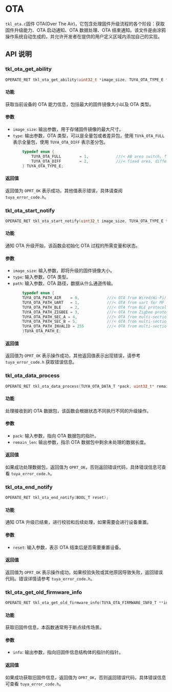 # OTA

`tkl_ota.c`固件 OTA(Over The Air)，它包含处理固件升级流程的各个阶段：获取固件升级能力、OTA 启动通知、OTA 数据处理、OTA 结束通知。该文件是由涂鸦操作系统自动生成的，并允许开发者在提供的用户定义区域内添加自己的实现。

## API 说明

### tkl_ota_get_ability

```c
OPERATE_RET tkl_ota_get_ability(uint32_t *image_size, TUYA_OTA_TYPE_E *type);
```

#### 功能

获取当前设备的 OTA 能力信息，包括最大的固件镜像大小以及 OTA 类型。

#### 参数

- `image_size`: 输出参数，用于存储固件镜像的最大尺寸。
- `type`: 输出参数，OTA 类型，可以是全量包或者差异包，使用 `TUYA_OTA_FULL` 表示全量包，使用 `TUYA_OTA_DIFF` 表示差分包。
  ```c
      typedef enum {
          TUYA_OTA_FULL        = 1,            ///< AB area switch, full package upgrade
          TUYA_OTA_DIFF        = 2,            ///< fixed area, difference package upgrade
      } TUYA_OTA_TYPE_E;
  ```

#### 返回值

返回值为 `OPRT_OK` 表示成功，其他值表示错误，具体请查阅 `tuya_error_code.h`。

### tkl_ota_start_notify

```c
OPERATE_RET tkl_ota_start_notify(uint32_t image_size, TUYA_OTA_TYPE_E type, TUYA_OTA_PATH_E path);
```

#### 功能

通知 OTA 升级开始，该函数会初始化 OTA 过程的所需变量和状态。

#### 参数

- `image_size`: 输入参数，即将升级的固件镜像大小。
- `type`: 输入参数，OTA 类型。
- `path`: 输入参数，OTA 路径，数据从什么通道传输。
  ```c
      typedef enum {
      TUYA_OTA_PATH_AIR    = 0,            ///< OTA from Wired/Wi-Fi/Cellular/NBIoT
      TUYA_OTA_PATH_UART   = 1,            ///< OTA from uart for MF
      TUYA_OTA_PATH_BLE    = 2,            ///< OTA from BLE protocol for subdev
      TUYA_OTA_PATH_ZIGBEE = 3,            ///< OTA from Zigbee protocol for subdev
      TUYA_OTA_PATH_SEC_A = 4,             ///< OTA from multi-section A
      TUYA_OTA_PATH_SEC_B = 5,             ///< OTA from multi-section B
      TUYA_OTA_PATH_INVALID = 255          ///< OTA from multi-section invalid
      }TUYA_OTA_PATH_E;
  ```

#### 返回值

返回值为 `OPRT_OK` 表示操作成功，其他返回值表示出现错误，请参考 `tuya_error_code.h` 获取错误信息。

### tkl_ota_data_process

```c
OPERATE_RET tkl_ota_data_process(TUYA_OTA_DATA_T *pack, uint32_t* remain_len);
```

#### 功能

处理接收到的 OTA 数据包，该函数会根据状态不同执行不同的升级操作。

#### 参数

- `pack`: 输入参数，指向 OTA 数据包的指针。
- `remain_len`: 输出参数，指示 OTA 数据包中剩余未处理的数据长度。

#### 返回值

如果成功处理数据包，返回值为 `OPRT_OK`，否则返回错误代码，具体错误信息可查看 `tuya_error_code.h`。

### tkl_ota_end_notify

```c
OPERATE_RET tkl_ota_end_notify(BOOL_T reset);
```

#### 功能

通知 OTA 升级已结束，进行校验和后续处理，如果需要会进行设备重置。

#### 参数

- `reset`: 输入参数，表示 OTA 结束后是否需要重置设备。

#### 返回值

返回值为 `OPRT_OK` 表示操作成功，如果校验失败或其他原因导致失败，返回错误代码。错误详情请参考 `tuya_error_code.h`。

### tkl_ota_get_old_firmware_info

```c
OPERATE_RET tkl_ota_get_old_firmware_info(TUYA_OTA_FIRMWARE_INFO_T **info);
```

#### 功能

获取旧固件信息，本函数通常用于断点续传场景。

#### 参数

- `info`: 输出参数，指向旧固件信息结构体的指针的指针。

#### 返回值

如果成功获取旧固件信息，返回值为 `OPRT_OK`，否则返回错误代码，具体错误信息可查看 `tuya_error_code.h`。
